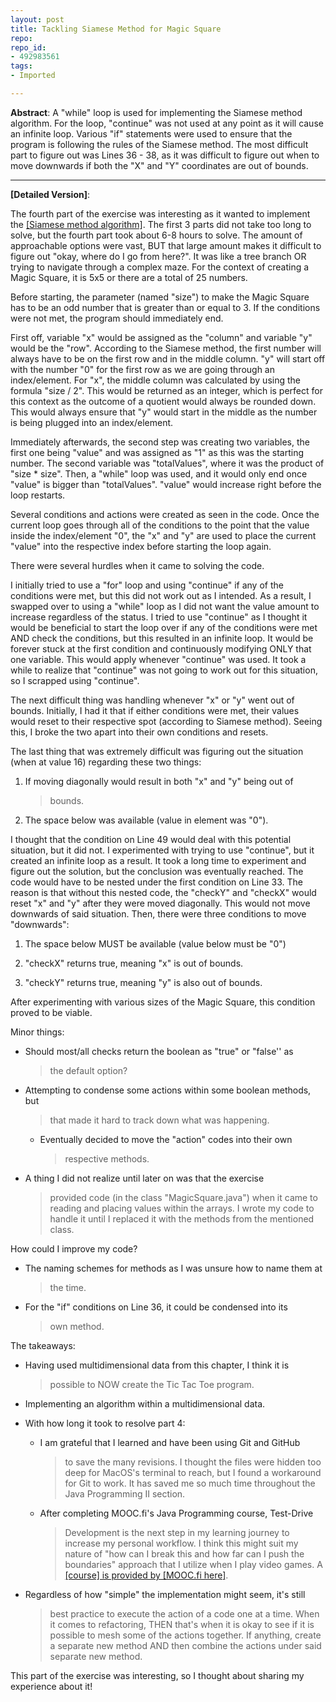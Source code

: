 ```yaml
---
layout: post
title: Tackling Siamese Method for Magic Square
repo: 
repo_id: 
- 492983561
tags:
- Imported

---
```




**Abstract**: A "while" loop is used for implementing the Siamese method algorithm.  For the loop, "continue" was not used at any point as it will cause an infinite loop. Various "if" statements were used to ensure that the program is following the rules of the Siamese method.  The most difficult part to figure out was Lines 36 - 38, as it was difficult to figure out when to move downwards if both the "X" and "Y" coordinates are out of bounds.

---

**[Detailed Version]**:

The fourth part of the exercise was interesting as it wanted to
implement the [[Siamese method
algorithm]](https://en.wikipedia.org/wiki/Siamese_method).
The first 3 parts did not take too long to solve, but the fourth part
took about 6-8 hours to solve. The amount of approachable options were
vast, BUT that large amount makes it difficult to figure out "okay,
where do I go from here?". It was like a tree branch OR trying to
navigate through a complex maze. For the context of creating a Magic
Square, it is 5x5 or there are a total of 25 numbers.

Before starting, the parameter (named "size") to make the Magic Square
has to be an odd number that is greater than or equal to 3. If the
conditions were not met, the program should immediately end.

First off, variable "x" would be assigned as the "column" and variable
"y" would be the "row". According to the Siamese method, the first
number will always have to be on the first row and in the middle column.
"y" will start off with the number "0" for the first row as we are going
through an index/element. For "x", the middle column was calculated by
using the formula "size / 2". This would be returned as an integer,
which is perfect for this context as the outcome of a quotient would
always be rounded down. This would always ensure that "y" would start in
the middle as the number is being plugged into an index/element.

Immediately afterwards, the second step was creating two variables, the
first one being "value" and was assigned as "1" as this was the starting
number. The second variable was "totalValues", where it was the product
of "size \* size". Then, a "while" loop was used, and it would only end
once "value" is bigger than "totalValues". "value" would increase right
before the loop restarts.

Several conditions and actions were created as seen in the code. Once
the current loop goes through all of the conditions to the point that
the value inside the index/element "0", the "x" and "y" are used to
place the current "value" into the respective index before starting the
loop again.

There were several hurdles when it came to solving the code.

I initially tried to use a "for" loop and using "continue" if any of the
conditions were met, but this did not work out as I intended. As a
result, I swapped over to using a "while" loop as I did not want the
value amount to increase regardless of the status. I tried to use
"continue" as I thought it would be beneficial to start the loop over if
any of the conditions were met AND check the conditions, but this
resulted in an infinite loop. It would be forever stuck at the first
condition and continuously modifying ONLY that one variable. This would
apply whenever "continue" was used. It took a while to realize that
"continue" was not going to work out for this situation, so I scrapped
using "continue".

The next difficult thing was handling whenever "x" or "y" went out of
bounds. Initially, I had it that if either conditions were met, their
values would reset to their respective spot (according to Siamese
method). Seeing this, I broke the two apart into their own conditions
and resets.

The last thing that was extremely difficult was figuring out the
situation (when at value 16) regarding these two things:

1.  If moving diagonally would result in both "x" and "y" being out of
    > bounds.

2.  The space below was available (value in element was "0").

I thought that the condition on Line 49 would deal with this potential
situation, but it did not. I experimented with trying to use "continue",
but it created an infinite loop as a result. It took a long time to
experiment and figure out the solution, but the conclusion was
eventually reached. The code would have to be nested under the first
condition on Line 33. The reason is that without this nested code, the
"checkY" and "checkX" would reset "x" and "y" after they were moved
diagonally. This would not move downwards of said situation. Then, there
were three conditions to move "downwards":

1)  The space below MUST be available (value below must be "0")

2)  "checkX" returns true, meaning "x" is out of bounds.

3)  "checkY" returns true, meaning "y" is also out of bounds.

After experimenting with various sizes of the Magic Square, this
condition proved to be viable.

Minor things:

-   Should most/all checks return the boolean as "true" or "false\'\' as
    > the default option?

-   Attempting to condense some actions within some boolean methods, but
    > that made it hard to track down what was happening.

    -   Eventually decided to move the "action" codes into their own
        > respective methods.

-   A thing I did not realize until later on was that the exercise
    > provided code (in the class "MagicSquare.java") when it came to
    > reading and placing values within the arrays. I wrote my code to
    > handle it until I replaced it with the methods from the mentioned
    > class.

How could I improve my code?

-   The naming schemes for methods as I was unsure how to name them at
    > the time.

-   For the "if" conditions on Line 36, it could be condensed into its
    > own method.

The takeaways:

-   Having used multidimensional data from this chapter, I think it is
    > possible to NOW create the Tic Tac Toe program.

-   Implementing an algorithm within a multidimensional data.

-   With how long it took to resolve part 4:

    -   I am grateful that I learned and have been using Git and GitHub
        > to save the many revisions. I thought the files were hidden
        > too deep for MacOS's terminal to reach, but I found a
        > workaround for Git to work. It has saved me so much time
        > throughout the Java Programming II section.

    -   After completing MOOC.fi's Java Programming course, Test-Drive
        > Development is the next step in my learning journey to
        > increase my personal workflow. I think this might suit my
        > nature of "how can I break this and how far can I push the
        > boundaries" approach that I utilize when I play video games. A
        > [[course] is provided by [MOOC.fi
        > here]](https://tdd.mooc.fi/).

-   Regardless of how "simple" the implementation might seem, it's still
    > best practice to execute the action of a code one at a time. When
    > it comes to refactoring, THEN that's when it is okay to see if it
    > is possible to mesh some of the actions together. If anything,
    > create a separate new method AND then combine the actions under
    > said separate new method.

This part of the exercise was interesting, so I thought about sharing my
experience about it!
